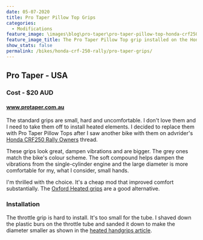 ```yaml
---
date: 05-07-2020
title: Pro Taper Pillow Top Grips
categories:
  - Modifications
feature_image: \images\blog\pro-taper\pro-taper-pillow-top-honda-crf250-rally
feature_image_title: The Pro Taper Pillow Top grip installed on the Honda CRF250 Rally
show_stats: false
permalink: /bikes/honda-crf-250-rally/pro-taper-grips/
---
```

<h2>Pro Taper - USA</h2>
<h3>Cost - $20 AUD</h3>
<h4>
  <a href="https://www.protaper.com/">www.protaper.com.au</a>
</h4>
<p>
  The standard grips are small, hard and uncomfortable. I don't love them and I need to take them off to install heated elements. I decided to replace them with Pro Taper Pillow Tops after I saw another bike with them on advrider's <a href="https://advrider.com/f/threads/honda-crf250-rally-owners.1212233/" target="_blank">Honda CRF250 Rally Owners</a> thread.
</p>

<p>
  These grips look great, dampen vibrations and are bigger. The grey ones match the bike's colour scheme. The soft compound helps dampen the vibrations from the single-cylinder engine and the large diameter is more comfortable for my, what I consider, small hands.
</p>

<p>
  I'm thrilled with the choice. It's a cheap mod that improved comfort substantially. The <a href="https://www.oxfordproducts.com/motorcycle/product_type/accessories/handlebar_accessories/heated_grips/" target="_blank">Oxford Heated grips</a> are a good alternative.
</p>

<h3>Installation</h3>
<p>
  The throttle grip is hard to install. It's too small for the tube. I shaved down the plastic burs on the throttle tube and sanded it down to make the diameter smaller as shown in the <a href="{% post_url 2020-07-13-heated-handgrips %}">heated handgrips article</a>.
</p>

